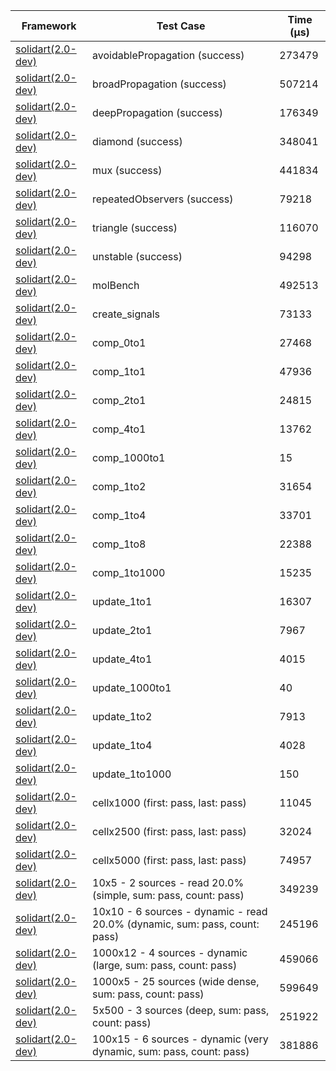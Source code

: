 | Framework | Test Case | Time (μs) |
| --- | --- | --- |
| [solidart(2.0-dev)](https://github.com/nank1ro/solidart/tree/dev) | avoidablePropagation (success) | 273479 |
| [solidart(2.0-dev)](https://github.com/nank1ro/solidart/tree/dev) | broadPropagation (success) | 507214 |
| [solidart(2.0-dev)](https://github.com/nank1ro/solidart/tree/dev) | deepPropagation (success) | 176349 |
| [solidart(2.0-dev)](https://github.com/nank1ro/solidart/tree/dev) | diamond (success) | 348041 |
| [solidart(2.0-dev)](https://github.com/nank1ro/solidart/tree/dev) | mux (success) | 441834 |
| [solidart(2.0-dev)](https://github.com/nank1ro/solidart/tree/dev) | repeatedObservers (success) | 79218 |
| [solidart(2.0-dev)](https://github.com/nank1ro/solidart/tree/dev) | triangle (success) | 116070 |
| [solidart(2.0-dev)](https://github.com/nank1ro/solidart/tree/dev) | unstable (success) | 94298 |
| [solidart(2.0-dev)](https://github.com/nank1ro/solidart/tree/dev) | molBench | 492513 |
| [solidart(2.0-dev)](https://github.com/nank1ro/solidart/tree/dev) | create_signals | 73133 |
| [solidart(2.0-dev)](https://github.com/nank1ro/solidart/tree/dev) | comp_0to1 | 27468 |
| [solidart(2.0-dev)](https://github.com/nank1ro/solidart/tree/dev) | comp_1to1 | 47936 |
| [solidart(2.0-dev)](https://github.com/nank1ro/solidart/tree/dev) | comp_2to1 | 24815 |
| [solidart(2.0-dev)](https://github.com/nank1ro/solidart/tree/dev) | comp_4to1 | 13762 |
| [solidart(2.0-dev)](https://github.com/nank1ro/solidart/tree/dev) | comp_1000to1 | 15 |
| [solidart(2.0-dev)](https://github.com/nank1ro/solidart/tree/dev) | comp_1to2 | 31654 |
| [solidart(2.0-dev)](https://github.com/nank1ro/solidart/tree/dev) | comp_1to4 | 33701 |
| [solidart(2.0-dev)](https://github.com/nank1ro/solidart/tree/dev) | comp_1to8 | 22388 |
| [solidart(2.0-dev)](https://github.com/nank1ro/solidart/tree/dev) | comp_1to1000 | 15235 |
| [solidart(2.0-dev)](https://github.com/nank1ro/solidart/tree/dev) | update_1to1 | 16307 |
| [solidart(2.0-dev)](https://github.com/nank1ro/solidart/tree/dev) | update_2to1 | 7967 |
| [solidart(2.0-dev)](https://github.com/nank1ro/solidart/tree/dev) | update_4to1 | 4015 |
| [solidart(2.0-dev)](https://github.com/nank1ro/solidart/tree/dev) | update_1000to1 | 40 |
| [solidart(2.0-dev)](https://github.com/nank1ro/solidart/tree/dev) | update_1to2 | 7913 |
| [solidart(2.0-dev)](https://github.com/nank1ro/solidart/tree/dev) | update_1to4 | 4028 |
| [solidart(2.0-dev)](https://github.com/nank1ro/solidart/tree/dev) | update_1to1000 | 150 |
| [solidart(2.0-dev)](https://github.com/nank1ro/solidart/tree/dev) | cellx1000 (first: pass, last: pass) | 11045 |
| [solidart(2.0-dev)](https://github.com/nank1ro/solidart/tree/dev) | cellx2500 (first: pass, last: pass) | 32024 |
| [solidart(2.0-dev)](https://github.com/nank1ro/solidart/tree/dev) | cellx5000 (first: pass, last: pass) | 74957 |
| [solidart(2.0-dev)](https://github.com/nank1ro/solidart/tree/dev) | 10x5 - 2 sources - read 20.0% (simple, sum: pass, count: pass) | 349239 |
| [solidart(2.0-dev)](https://github.com/nank1ro/solidart/tree/dev) | 10x10 - 6 sources - dynamic - read 20.0% (dynamic, sum: pass, count: pass) | 245196 |
| [solidart(2.0-dev)](https://github.com/nank1ro/solidart/tree/dev) | 1000x12 - 4 sources - dynamic (large, sum: pass, count: pass) | 459066 |
| [solidart(2.0-dev)](https://github.com/nank1ro/solidart/tree/dev) | 1000x5 - 25 sources (wide dense, sum: pass, count: pass) | 599649 |
| [solidart(2.0-dev)](https://github.com/nank1ro/solidart/tree/dev) | 5x500 - 3 sources (deep, sum: pass, count: pass) | 251922 |
| [solidart(2.0-dev)](https://github.com/nank1ro/solidart/tree/dev) | 100x15 - 6 sources - dynamic (very dynamic, sum: pass, count: pass) | 381886 |

